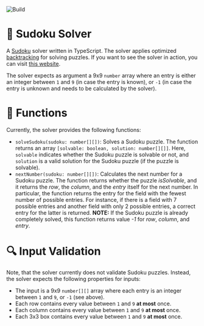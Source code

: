 ![Build](https://github.com/luth1um/sudoku-solver-typescript/actions/workflows/build_and_test.yml/badge.svg?branch=main)

# 🤔 Sudoku Solver

A [Sudoku](https://en.wikipedia.org/wiki/Sudoku) solver written in TypeScript. The solver applies optimized [backtracking](https://en.wikipedia.org/wiki/Backtracking) for solving puzzles. If you want to see the solver in action, you can visit [this website](https://luth1um.github.io/sudoku-solver-angular/).

The solver expects as argument a 9x9 `number` array where an entry is either an integer between `1` and `9` (in case the entry is known), or `-1` (in case the entry is unknown and needs to be calculated by the solver).

# 🚀 Functions

Currently, the solver provides the following functions:

- `solveSudoku(sudoku: number[][])`: Solves a Sudoku puzzle. The function returns an array `[solvable: boolean, solution: number[][]]`. Here, `solvable` indicates whether the Sudoku puzzle is solvable or not, and `solution` is a valid solution for the Sudoku puzzle (if the puzzle is solvable).
- `nextNumber(sudoku: number[][])`: Calculates the next number for a Sudoku puzzle. The function returns whether the puzzle _isSolvable_, and it returns the _row_, the _column_, and the _entry_ itself for the next number. In particular, the function returns the entry for the field with the fewest number of possible entries. For instance, if there is a field with 7 possible entries and another field with only 2 possible entries, a correct entry for the latter is returned. **NOTE:** If the Sudoku puzzle is already completely solved, this function returns value _-1_ for _row_, _column_, and _entry_.

# 🔍 Input Validation

Note, that the solver currently does not validate Sudoku puzzles. Instead, the solver expects the following properties for inputs:

- The input is a 9x9 `number[][]` array where each entry is an integer between `1` and `9`, or `-1` (see above).
- Each row contains every value between `1` and `9` **at most** once.
- Each column contains every value between `1` and `9` **at most** once.
- Each 3x3 box contains every value between `1` and `9` **at most** once.
